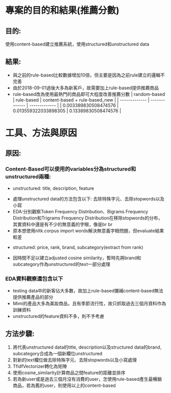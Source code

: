 # 專案的目的和結果(推薦分數) 
## 目的: 
使用content-based建立推薦系統，使用structured和unstructured data
## 結果: 
* 與之前的rule-based比較數據增加10倍，但主要是因為之前rule建立的邏輯不完善
* 由於2018-09-01過後大多為新客戶，故需要加上rule-based提供推薦商品
* rule-based改為使用最熱門的商品即可大程度改善推薦分數
| random-based  | rule-based | content-based + rule-based_new |
| ------------- | ------------- | ------------- |
| 0.003389830508474576  | 0.013559322033898305  | 0.13389830508474576 |

# 工具、方法與原因
## 原因:
### Content-Based可以使用的variables分為structured和unstructured兩種:
* unstructured: title, description, feature
- 處理unstructured data的方法包含以下: 去除特殊字元、去除stopwords以及小寫
- EDA:分別觀察Token Frequency Distribution、Bigrams Frequency Distribution和Trigrams Frequency Distribution在移除stopwords的分布，其實資料中還是有不少的無意義的字眼，像是br br
- 原本想使用nltk.corpus import words解決無意義字眼問題，但evaluate結果較差
* structured: price, rank, brand, subcategory(extract from rank)
- 因時間不足以建立adjusted cosine similarity，暫時先將brand和subcategory作為unstructured的text一部分處理
### EDA資料觀察還包含以下
* testing data中的新客佔大多數，故加上rule-based彌補content-based無法提供推薦產品的部分
* Mimi的產品大多為美妝商品，且有季節流行性，故只抓取過去三個月資料作為訓練資料
* unstructured的feature資料不多，則不予考慮

## 方法步驟:
1. 將代表unstructured data的title, description以及structured data的brand, subcategory合成為一個新欄位unstructured
2. 對新的text欄位做去除特殊字元、去除stopwords以及小寫處理
3. TfidfVectorizer轉化為矩陣
4. 使用cosine_similarity計算商品之間feature的距離並排序
5. 若為新user或是過去三個月沒有消費的user，怎使用rule-based產生最暢銷商品，若為舊的user，則使用以上的content-based
